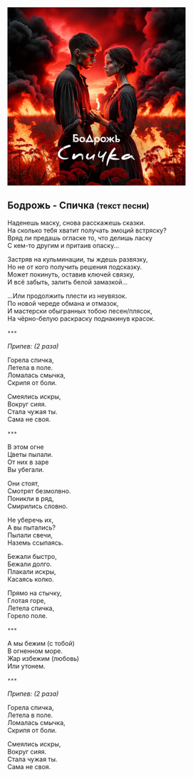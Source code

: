 <img src="cover.jpg" alt="Cover" width="400" height="400" />

## Бодрожь - Спичка <small>(текст песни)</small>

Наденешь маску, снова расскажешь сказки.  
На сколько тебя хватит получать эмоций встряску?  
Вряд ли предашь огласке то, что делишь ласку  
С кем-то другим и притаив опаску...

Застряв на кульминации, ты ждешь развязку,  
Но не от кого получить решения подсказку.  
Может покинуть, оставив ключей связку,  
И всё забыть, залить белой замазкой...

...Или продолжить плести из неувязок.  
По новой череде обмана и отмазок,  
И мастерски обыгранных тобою песен/плясок,  
На чёрно-белую раскраску поднакинув красок.

`***`

*Припев: (2 раза)*

Горела спичка,  
Летела в поле.  
Ломалась смычка,  
Скрипя от боли.

Смеялись искры,  
Вокруг сияя.  
Стала чужая ты.  
Сама не своя.

`***`

В этом огне  
Цветы пылали.  
От них в заре  
Вы убегали.

Они стоят,  
Смотрят безмолвно.  
Поникли в ряд,  
Смирились словно.

Не уберечь их,  
А вы пытались?  
Пылали свечи,  
Наземь ссыпаясь.

Бежали быстро,  
Бежали долго.  
Плакали искры,  
Касаясь колко.

Прямо на стычку,  
Глотая горе,  
Летела спичка,  
Горело поле.

`***`

А мы бежим (с тобой)  
В огненном море.  
Жар избежим (любовь)  
Или утонем.

`***`

*Припев: (2 раза)*

Горела спичка,  
Летела в поле.  
Ломалась смычка,  
Скрипя от боли.

Смеялись искры,  
Вокруг сияя.  
Стала чужая ты.  
Сама не своя.
